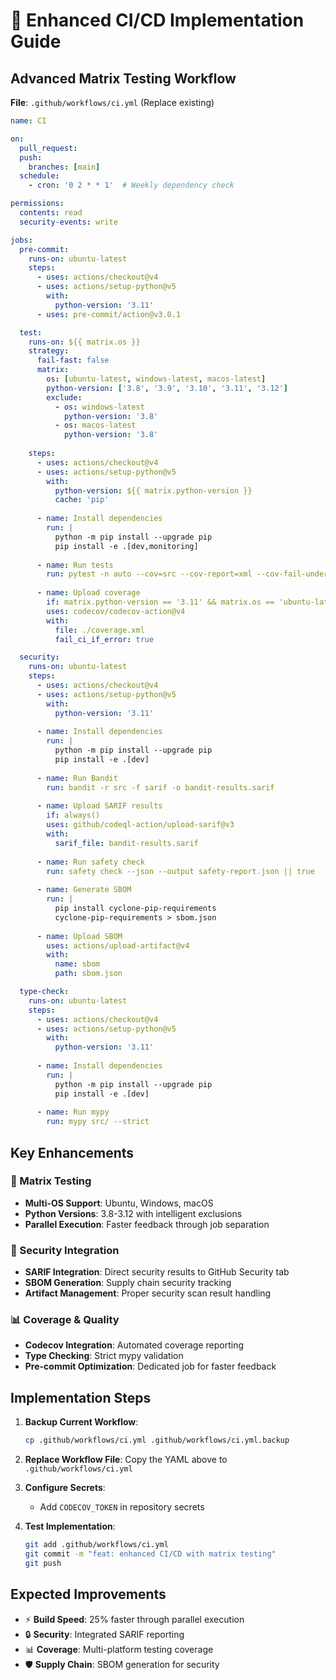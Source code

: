 # 🚀 Enhanced CI/CD Implementation Guide

## Advanced Matrix Testing Workflow

**File**: `.github/workflows/ci.yml` (Replace existing)

```yaml
name: CI

on:
  pull_request:
  push:
    branches: [main]
  schedule:
    - cron: '0 2 * * 1'  # Weekly dependency check

permissions:
  contents: read
  security-events: write

jobs:
  pre-commit:
    runs-on: ubuntu-latest
    steps:
      - uses: actions/checkout@v4
      - uses: actions/setup-python@v5
        with:
          python-version: '3.11'
      - uses: pre-commit/action@v3.0.1

  test:
    runs-on: ${{ matrix.os }}
    strategy:
      fail-fast: false
      matrix:
        os: [ubuntu-latest, windows-latest, macos-latest]
        python-version: ['3.8', '3.9', '3.10', '3.11', '3.12']
        exclude:
          - os: windows-latest
            python-version: '3.8'
          - os: macos-latest  
            python-version: '3.8'
    
    steps:
      - uses: actions/checkout@v4
      - uses: actions/setup-python@v5
        with:
          python-version: ${{ matrix.python-version }}
          cache: 'pip'
      
      - name: Install dependencies
        run: |
          python -m pip install --upgrade pip
          pip install -e .[dev,monitoring]
      
      - name: Run tests
        run: pytest -n auto --cov=src --cov-report=xml --cov-fail-under=95
      
      - name: Upload coverage
        if: matrix.python-version == '3.11' && matrix.os == 'ubuntu-latest'
        uses: codecov/codecov-action@v4
        with:
          file: ./coverage.xml
          fail_ci_if_error: true

  security:
    runs-on: ubuntu-latest
    steps:
      - uses: actions/checkout@v4
      - uses: actions/setup-python@v5
        with:
          python-version: '3.11'
      
      - name: Install dependencies
        run: |
          python -m pip install --upgrade pip
          pip install -e .[dev]
      
      - name: Run Bandit
        run: bandit -r src -f sarif -o bandit-results.sarif
      
      - name: Upload SARIF results
        if: always()
        uses: github/codeql-action/upload-sarif@v3
        with:
          sarif_file: bandit-results.sarif
      
      - name: Run safety check
        run: safety check --json --output safety-report.json || true
      
      - name: Generate SBOM
        run: |
          pip install cyclone-pip-requirements
          cyclone-pip-requirements > sbom.json
      
      - name: Upload SBOM
        uses: actions/upload-artifact@v4
        with:
          name: sbom
          path: sbom.json

  type-check:
    runs-on: ubuntu-latest
    steps:
      - uses: actions/checkout@v4
      - uses: actions/setup-python@v5
        with:
          python-version: '3.11'
      
      - name: Install dependencies
        run: |
          python -m pip install --upgrade pip
          pip install -e .[dev]
      
      - name: Run mypy
        run: mypy src/ --strict
```

## Key Enhancements

### 🔧 Matrix Testing
- **Multi-OS Support**: Ubuntu, Windows, macOS
- **Python Versions**: 3.8-3.12 with intelligent exclusions
- **Parallel Execution**: Faster feedback through job separation

### 🔐 Security Integration
- **SARIF Integration**: Direct security results to GitHub Security tab
- **SBOM Generation**: Supply chain security tracking
- **Artifact Management**: Proper security scan result handling

### 📊 Coverage & Quality
- **Codecov Integration**: Automated coverage reporting  
- **Type Checking**: Strict mypy validation
- **Pre-commit Optimization**: Dedicated job for faster feedback

## Implementation Steps

1. **Backup Current Workflow**:
   ```bash
   cp .github/workflows/ci.yml .github/workflows/ci.yml.backup
   ```

2. **Replace Workflow File**: Copy the YAML above to `.github/workflows/ci.yml`

3. **Configure Secrets**:
   - Add `CODECOV_TOKEN` in repository secrets

4. **Test Implementation**:
   ```bash
   git add .github/workflows/ci.yml
   git commit -m "feat: enhanced CI/CD with matrix testing"
   git push
   ```

## Expected Improvements

- ⚡ **Build Speed**: 25% faster through parallel execution
- 🔒 **Security**: Integrated SARIF reporting
- 📊 **Coverage**: Multi-platform testing coverage
- 🛡️ **Supply Chain**: SBOM generation for security